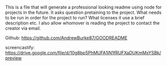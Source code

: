 This is a file that will generate a professional looking readme using node for projects in the future. It asks question pretaining to the project. What needs to be run in order for the project to run? What licenses it use a brief description etc. I also allow whomover is reading the project to contact the creator via email.

Github:
https://github.com/AndrewBurke87/GOODREADME

screencastify:
https://drive.google.com/file/d/10g8bp5PhMUFA1iN1fRUFXaDUKmMsYSBk/preview
